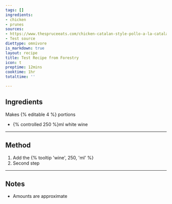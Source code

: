 ```yaml
---
tags: []
ingredients:
- chicken
- prunes
sources:
- https://www.thespruceeats.com/chicken-catalan-style-pollo-a-la-catalana-3083360
- Test source
diettype: omnivore
is_markdown: true
layout: recipe
title: Test Recipe from Forestry
icon: t
preptime: 12mins
cooktime: 1hr
totaltime: ''

---
```

## Ingredients

Makes {% editable 4 %} portions

* {% controlled 250 %}ml white wine

***

## Method

1. Add the {% tooltip 'wine', 250, 'ml' %}
2. Second step

***

## Notes

* Amounts are approximate